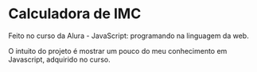 # Calculadora de IMC

Feito no curso da Alura - JavaScript: programando na linguagem da web.

O intuito do projeto é mostrar um pouco do meu conhecimento em Javascript, adquirido no curso.
